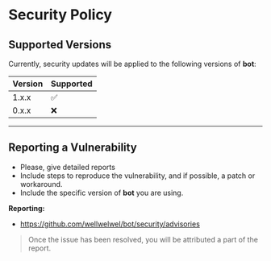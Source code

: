 # Security Policy

## Supported Versions

Currently, security updates will be applied to the following versions of **bot**:

| Version | Supported          |
| ------- | ------------------ |
| 1.x.x   | :white_check_mark: |
| 0.x.x   | :x:                |

---

## Reporting a Vulnerability

- Please, give detailed reports
- Include steps to reproduce the vulnerability, and if possible, a patch or workaround.
- Include the specific version of **bot** you are using.

**Reporting:**

- https://github.com/wellwelwel/bot/security/advisories

> Once the issue has been resolved, you will be attributed a part of the report.
